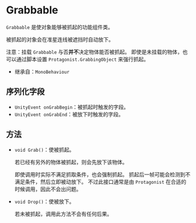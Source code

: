 # Grabbable

`Grabbable` 是使对象能够被抓起的功能组件类。

被抓起的对象会在准星连线被遮挡时自动放下。

注意：挂载 `Grabbable` 与否**并不**决定物体能否被抓起。
即使是未挂载的物体，也可以通过脚本设置 `Protagonist.GrabbingObject` 来强行抓起。

- 继承自：`MonoBehaviour`

## 序列化字段

- `UnityEvent onGrabBegin`：被抓起时触发的字段。
- `UnityEvent onGrabEnd`：被放下时触发的字段。

## 方法

- `void Grab()`：使被抓起。

	若已经有另外的物体被抓起，则会先放下该物体。

	即使调用时实际不满足抓取条件，也会强制抓起。
	抓起后一帧可能会检测到不满足条件，然后立即被动放下。
	不过此接口通常是由 `Protagonist` 在合适的时候调用，因此不会出问题。

- `void Drop()`：使被放下。

	若未被抓起，调用此方法不会有任何后果。
